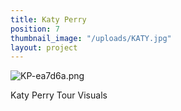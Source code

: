 ```yaml
---
title: Katy Perry
position: 7
thumbnail_image: "/uploads/KATY.jpg"
layout: project
---
```


![KP-ea7d6a.png](/uploads/KP-ea7d6a.png)

Katy Perry Tour Visuals